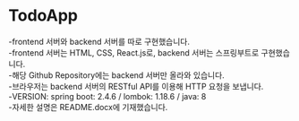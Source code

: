 # TodoApp
-frontend 서버와 backend 서버를 따로 구현했습니다.   
-frontend 서버는 HTML, CSS, React.js로, backend 서버는 스프링부트로 구현했습니다.   
-해당 Github Repository에는 backend 서버만 올라와 있습니다.   
-브라우저는 backend 서버의 RESTful API를 이용해 HTTP 요청을 보냅니다.         
-VERSION: spring boot: 2.4.6 / lombok: 1.18.6 / java: 8   
-자세한 설명은 README.docx에 기재했습니다.   
